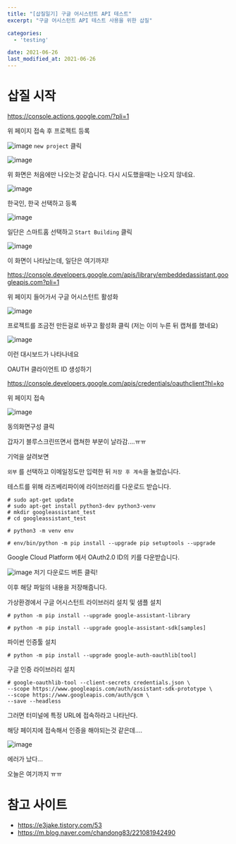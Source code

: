 ```yaml
---
title: "[삽질일기] 구글 어시스턴트 API 테스트"
excerpt: "구글 어시스턴트 API 테스트 사용을 위한 삽질"

categories:
  - 'testing'

date: 2021-06-26
last_modified_at: 2021-06-26
---
```


# 삽질 시작

https://console.actions.google.com/?pli=1

위 페이지 접속 후 프로젝트 등록

![image](https://user-images.githubusercontent.com/35713051/123507306-a3242380-d6a3-11eb-8548-27daef46827a.png)
`new project` 클릭

![image](https://user-images.githubusercontent.com/35713051/123507320-b3d49980-d6a3-11eb-8085-e8a4b3162038.png)

위 화면은 처음에만 나오는것 같습니다. 
다시 시도했을때는 나오지 않네요. 

![image](https://user-images.githubusercontent.com/35713051/123507370-f0a09080-d6a3-11eb-96d2-12decec6372f.png)

한국인,  한국 선택하고 등록 

![image](https://user-images.githubusercontent.com/35713051/123507390-00b87000-d6a4-11eb-96c0-7ba385d1701b.png)

일단은 스마트홈 선택하고 `Start Building` 클릭

![image](https://user-images.githubusercontent.com/35713051/123507420-2cd3f100-d6a4-11eb-88ca-0f78708142f2.png)

이 화면이 나타났는데, 일단은 여기까지! 



https://console.developers.google.com/apis/library/embeddedassistant.googleapis.com?pli=1

위 페이지 들어가서 구글 어시스턴트 활성화 

![image](https://user-images.githubusercontent.com/35713051/123507715-ee3f3600-d6a5-11eb-9f73-00c23dd9ac8c.png)

프로젝트를 조금전 만든걸로 바꾸고 활성화 클릭
(저는 이미 누른 뒤 캡쳐를 했네요)


![image](https://user-images.githubusercontent.com/35713051/123507452-66a4f780-d6a4-11eb-8766-991fc4df2a8b.png)

이런 대시보드가 나타나네요


OAUTH 클라이언트 ID 생성하기 

https://console.developers.google.com/apis/credentials/oauthclient?hl=ko

위 페이지 접속

![image](https://user-images.githubusercontent.com/35713051/123507774-52fa9080-d6a6-11eb-8581-8d5e0f054e85.png)

동의화면구성 클릭

갑자기 블루스크린뜨면서 캡쳐한 부분이 날라감....ㅠㅠ

기억을 살려보면

`외부` 를 선택하고 이메일정도만 입력한 뒤 `저장 후 계속`을 눌렀습니다. 


테스트를 위해 라즈베리파이에 라이브러리를 다운로드 받습니다. 

```
# sudo apt-get update
# sudo apt-get install python3-dev python3-venv
# mkdir googleassistant_test
# cd googleassistant_test

# python3 -m venv env

# env/bin/python -m pip install --upgrade pip setuptools --upgrade

```

Google Cloud Platform 에서 OAuth2.0 ID의 키를 다운받습니다. 

![image](https://user-images.githubusercontent.com/35713051/123546823-3ee38b80-d799-11eb-9e62-f4bddbb34bfd.png)
저기 다운로드 버튼 클릭!

이후 해당 파일의 내용을 저장해줍니다. 



가상환경에서 구글 어시스턴트 라이브러리 설치 및 샘플 설치 

```
# python -m pip install --upgrade google-assistant-library

# python -m pip install --upgrade google-assistant-sdk[samples]
```

파이썬 인증툴 설치 

```
# python -m pip install --upgrade google-auth-oauthlib[tool]
```

구글 인증 라이브러리 설치 

```
# google-oauthlib-tool --client-secrets credentials.json \
--scope https://www.googleapis.com/auth/assistant-sdk-prototype \
--scope https://www.googleapis.com/auth/gcm \
--save --headless
```

그러면 터미널에 특정 URL에 접속하라고 나타난다. 

해당 페이지에 접속해서 인증을 해야되는것 같은데....

![image](https://user-images.githubusercontent.com/35713051/123547039-1f992e00-d79a-11eb-8580-73edf5897d18.png)

에러가 났다...

오늘은 여기까지 ㅠㅠ



# 참고 사이트 

* https://e3jake.tistory.com/53
* https://m.blog.naver.com/chandong83/221081942490

